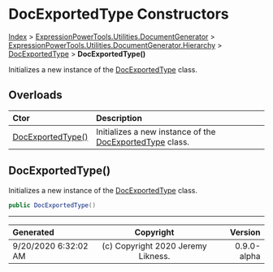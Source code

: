﻿# DocExportedType Constructors

[Index](../index.md) > [ExpressionPowerTools.Utilities.DocumentGenerator](ExpressionPowerTools.Utilities.DocumentGenerator.a.md) > [ExpressionPowerTools.Utilities.DocumentGenerator.Hierarchy](ExpressionPowerTools.Utilities.DocumentGenerator.Hierarchy.n.md) > [DocExportedType](ExpressionPowerTools.Utilities.DocumentGenerator.Hierarchy.DocExportedType.cs.md) > **DocExportedType()**

Initializes a new instance of the [DocExportedType](ExpressionPowerTools.Utilities.DocumentGenerator.Hierarchy.DocExportedType.cs.md) class.

## Overloads

| Ctor | Description |
| :-- | :-- |
| [DocExportedType()](#docexportedtype) | Initializes a new instance of the [DocExportedType](ExpressionPowerTools.Utilities.DocumentGenerator.Hierarchy.DocExportedType.cs.md) class. |

## DocExportedType()

Initializes a new instance of the [DocExportedType](ExpressionPowerTools.Utilities.DocumentGenerator.Hierarchy.DocExportedType.cs.md) class.

```csharp
public DocExportedType()
```



---

| Generated | Copyright | Version |
| :-- | :-: | --: |
| 9/20/2020 6:32:02 AM | (c) Copyright 2020 Jeremy Likness. | 0.9.0-alpha |
